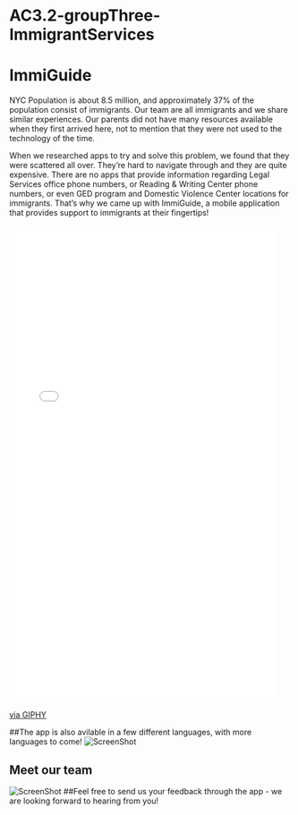 # AC3.2-groupThree-ImmigrantServices
# ImmiGuide

NYC Population is about 8.5 million, and approximately 37% of the population consist of immigrants. Our team are all immigrants and we share similar experiences. Our parents did not have many resources available when they first arrived here, not to mention that they were not used to the technology of the time.

When we researched apps to try and solve this problem, we found that they were scattered all over. They’re hard to navigate through and they are quite expensive. There are no apps that provide information regarding Legal Services office phone numbers, or Reading & Writing Center phone numbers, or even GED program and Domestic Violence Center locations for immigrants. That’s why we came up with ImmiGuide, a mobile application that provides support to immigrants at their fingertips!

<iframe src="//giphy.com/embed/xTiN0AnuD8rxwNG3Ha" width="480" height="853" frameBorder="0" class="giphy-embed" allowFullScreen></iframe><p><a href="http://giphy.com/gifs/xTiN0AnuD8rxwNG3Ha">via GIPHY</a></p>

##The app is also avilable in a few different languages, with more languages to come!
![ScreenShot](https://lh3.googleusercontent.com/R354YzuCjN0V6GWMzmfNOcyI1SD19NEXl47XaILS7jwN__SQ1LBkwCY13wTRgApJ7qu7ZHObbjpDex81zeAYDpXL1gHuCAyi0X6hMC7luqp36fALekS4PhjU3SiquTeSkqLzo-xLfXUTprTUj9nlSHcgu1td4wc1Z6vFNmgrdeeYjs6OSkFsSRAfReu_cBha0jP03eOVWX4VKaDahkPjgHyi_ehgFsVsd9je6CtWLp7c_acBkWidsh-Jk-CcIMmqjAmQdFYkZYGNTkSpAoWlLEaRTwLFTP_bMAEdW_bA_dd21zxGva-YZIW-ANghZ98kOm_GWBi_Y1uO-r6f9azeP2xHbeWeuh539MDyq1flxGhaDF-VYu02WK1cZkoTwOYz0f4eUq1-NKh2H4jCgGQUYGeyt_sqGyGlpxjIPa3cg-dnDbVbBZP29PUjjt8pjEj2W8R0inOYi8yiLw2-ReQG0_uyuvPhcH-KmlJgbT1dFLOeGTc6AnECXAoVHeddcTzL25YKUva8bJg4L55sxgDcBrZraiMW12rT50HoidwAr10ywA4qPLaHv73No7YN5FVDWhzGzKdPBXwr9auPRGxI7959kAvYgLSsmHUzpE_FM-0YZxsAnWr0=w562-h1002-no)

## Meet our team
![ScreenShot](https://lh3.googleusercontent.com/hHVyR51RbAerz5R4Eho4ecGAd_E4nLDvLn23fhYRE3ZjZSsrJiV38lrk7Rfo3YxxWMPam_Gcuji3PMeNMQJ5h0Cqs9DxJkRmDzqrRUk1m9e74EjQ2Uqj3OaIF18CdqZE8dCMc0zA8ZllHkGjd3Jr0ZqbrXiFpaZ7ByDcGhmHE1TiEkMaAebMQsz4bxVcwfVpmBlIFubU_EXbr3KyuqqTLA7abdHLrEyT_QPuly99cj0t0yZG9DIgHv5eoNz0ptXIYhaG4R8vA-79_lQ3e9x3d90Hpp6_4n4EuXnK7t3CS4mDkpjrtdw0IbWXSij8P3el7xuyqiwldsPc8Uuvyo6kuCnvU1mubt6mBNc6bLUbZFnbgc837yYYCkL30lq9XKpwiQhQSO1mdJjEXGNoyNGenrz8TWTp3KJYfRjSwTaeSd3US6KmB__btaxVsTp08E9SgOOLZYDUpbNCjkM6HjZ4TBNAyJVIYCP_pFze0NAX9KMg95hcUKifVpCJcIRounDnJ4qljQOQ6s7wavRQbmHqhBT8cZvkirQk4KwhGKK-G-wFqUSckIFVAewspCTeN4LnpcQDplgNnS02nsThe54UMxs5h5TKE3tkqX6-zfGZ8PK2tM6x=w564-h1004-no)
##Feel free to send us your feedback through the app - we are looking forward to hearing from you!
